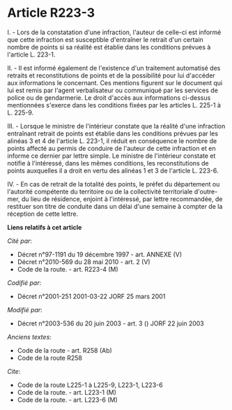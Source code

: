 # Article R223-3

I. - Lors de la constatation d'une infraction, l'auteur de celle-ci est informé que cette infraction est susceptible
d'entraîner le retrait d'un certain nombre de points si sa réalité est établie dans les conditions prévues à l'article L.
223-1.

II. - Il est informé également de l'existence d'un traitement automatisé des retraits et reconstitutions de points et de la
possibilité pour lui d'accéder aux informations le concernant. Ces mentions figurent sur le document qui lui est remis par
l'agent verbalisateur ou communiqué par les services de police ou de gendarmerie. Le droit d'accès aux informations ci-dessus
mentionnées s'exerce dans les conditions fixées par les articles L. 225-1 à L. 225-9.

III. - Lorsque le ministre de l'intérieur constate que la réalité d'une infraction entraînant retrait de points est établie
dans les conditions prévues par les alinéas 3 et 4 de l'article L. 223-1, il réduit en conséquence le nombre de points
affecté au permis de conduire de l'auteur de cette infraction et en informe ce dernier par lettre simple. Le ministre de
l'intérieur constate et notifie à l'intéressé, dans les mêmes conditions, les reconstitutions de points auxquelles il a droit
en vertu des alinéas 1 et 3 de l'article L. 223-6.

IV. - En cas de retrait de la totalité des points, le préfet du département ou l'autorité compétente du territoire ou de la
collectivité territoriale d'outre-mer, du lieu de résidence, enjoint à l'intéressé, par lettre recommandée, de restituer son
titre de conduite dans un délai d'une semaine à compter de la réception de cette lettre.

**Liens relatifs à cet article**

_Cité par_:

  - Décret n°97-1191 du 19 décembre 1997 - art. ANNEXE (V)
  - Décret n°2010-569 du 28 mai 2010 - art. 2 (V)
  - Code de la route. - art. R223-4 (M)

_Codifié par_:

  - Décret n°2001-251 2001-03-22 JORF 25 mars 2001

_Modifié par_:

  - Décret n°2003-536 du 20 juin 2003 - art. 3 () JORF 22 juin 2003

_Anciens textes_:

  - Code de la route - art. R258 (Ab)
  - Code de la route R258

_Cite_:

  - Code de la route L225-1 à L225-9, L223-1, L223-6
  - Code de la route. - art. L223-1 (M)
  - Code de la route. - art. L223-6 (M)
